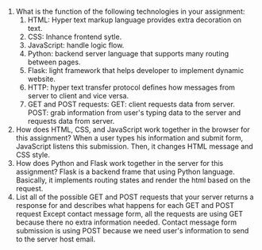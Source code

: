  1. What is the function of the following technologies in your assignment:
    1. HTML: Hyper text markup language provides extra decoration on text.   
    2. CSS: Inhance frontend sytle. 
    3. JavaScript: handle logic flow.
    4. Python: backend server language that supports many routing between pages.
    5. Flask: light framework that helps developer to implement dynamic website.
    6. HTTP: hyper text transfer protocol defines how messages from server to client and vice versa.
    7. GET and POST requests: 
        GET: client requests data from server.
        POST: grab information from user's typing data to the server and requests data from server.
 2. How does HTML, CSS, and JavaScript work together in the browser for this assignment?
    When a user types his information and submit form, JavaScript listens this submission. Then, it changes HTML message and CSS style.
 3. How does Python and Flask work together in the server for this assignment?
    Flask is a backend frame that using Python language. Basically, it implements routing states and render the html based on the request.
 4. List all of the possible GET and POST requests that your server returns a response for and describes what happens for each GET and POST request
    Except contact message form, all the requests are using GET because there no extra information needed. Contact message form submission is using POST because we need user's information to send to the server host email.
